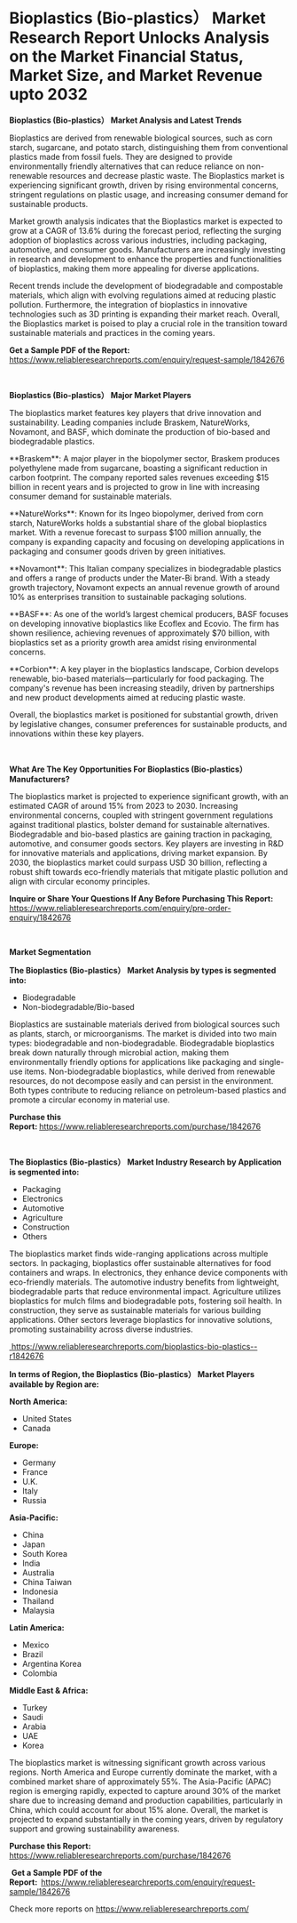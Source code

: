 <p><h1>Bioplastics (Bio-plastics） Market Research Report Unlocks Analysis on the Market Financial Status, Market Size, and Market Revenue upto 2032</h1></p><p><strong>Bioplastics (Bio-plastics） Market Analysis and Latest Trends</strong></p>
<p><p>Bioplastics are derived from renewable biological sources, such as corn starch, sugarcane, and potato starch, distinguishing them from conventional plastics made from fossil fuels. They are designed to provide environmentally friendly alternatives that can reduce reliance on non-renewable resources and decrease plastic waste. The Bioplastics market is experiencing significant growth, driven by rising environmental concerns, stringent regulations on plastic usage, and increasing consumer demand for sustainable products.</p><p>Market growth analysis indicates that the Bioplastics market is expected to grow at a CAGR of 13.6% during the forecast period, reflecting the surging adoption of bioplastics across various industries, including packaging, automotive, and consumer goods. Manufacturers are increasingly investing in research and development to enhance the properties and functionalities of bioplastics, making them more appealing for diverse applications. </p><p>Recent trends include the development of biodegradable and compostable materials, which align with evolving regulations aimed at reducing plastic pollution. Furthermore, the integration of bioplastics in innovative technologies such as 3D printing is expanding their market reach. Overall, the Bioplastics market is poised to play a crucial role in the transition toward sustainable materials and practices in the coming years.</p></p>
<p><strong>Get a Sample PDF of the Report:&nbsp;</strong> <a href="https://www.reliableresearchreports.com/enquiry/request-sample/1842676?utm_campaign=2290&utm_medium=2&utm_source=Github&utm_content=ia&utm_term=26032025&utm_id=bioplastics-bio-plastics">https://www.reliableresearchreports.com/enquiry/request-sample/1842676</a></p>
<p>&nbsp;</p>
<p><strong>Bioplastics (Bio-plastics） Major Market Players</strong></p>
<p><p>The bioplastics market features key players that drive innovation and sustainability. Leading companies include Braskem, NatureWorks, Novamont, and BASF, which dominate the production of bio-based and biodegradable plastics.</p><p>**Braskem**: A major player in the biopolymer sector, Braskem produces polyethylene made from sugarcane, boasting a significant reduction in carbon footprint. The company reported sales revenues exceeding $15 billion in recent years and is projected to grow in line with increasing consumer demand for sustainable materials.</p><p>**NatureWorks**: Known for its Ingeo biopolymer, derived from corn starch, NatureWorks holds a substantial share of the global bioplastics market. With a revenue forecast to surpass $100 million annually, the company is expanding capacity and focusing on developing applications in packaging and consumer goods driven by green initiatives.</p><p>**Novamont**: This Italian company specializes in biodegradable plastics and offers a range of products under the Mater-Bi brand. With a steady growth trajectory, Novamont expects an annual revenue growth of around 10% as enterprises transition to sustainable packaging solutions.</p><p>**BASF**: As one of the world’s largest chemical producers, BASF focuses on developing innovative bioplastics like Ecoflex and Ecovio. The firm has shown resilience, achieving revenues of approximately $70 billion, with bioplastics set as a priority growth area amidst rising environmental concerns.</p><p>**Corbion**: A key player in the bioplastics landscape, Corbion develops renewable, bio-based materials—particularly for food packaging. The company's revenue has been increasing steadily, driven by partnerships and new product developments aimed at reducing plastic waste.</p><p>Overall, the bioplastics market is positioned for substantial growth, driven by legislative changes, consumer preferences for sustainable products, and innovations within these key players.</p></p>
<p>&nbsp;</p>
<p><strong>What Are The Key Opportunities For Bioplastics (Bio-plastics） Manufacturers?</strong></p>
<p><p>The bioplastics market is projected to experience significant growth, with an estimated CAGR of around 15% from 2023 to 2030. Increasing environmental concerns, coupled with stringent government regulations against traditional plastics, bolster demand for sustainable alternatives. Biodegradable and bio-based plastics are gaining traction in packaging, automotive, and consumer goods sectors. Key players are investing in R&D for innovative materials and applications, driving market expansion. By 2030, the bioplastics market could surpass USD 30 billion, reflecting a robust shift towards eco-friendly materials that mitigate plastic pollution and align with circular economy principles.</p></p>
<p><strong>Inquire or Share Your Questions If Any Before Purchasing This Report:</strong> <a href="https://www.reliableresearchreports.com/enquiry/pre-order-enquiry/1842676?utm_campaign=2290&utm_medium=2&utm_source=Github&utm_content=ia&utm_term=26032025&utm_id=bioplastics-bio-plastics">https://www.reliableresearchreports.com/enquiry/pre-order-enquiry/1842676</a></p>
<p>&nbsp;</p>
<p><strong>Market Segmentation</strong></p>
<p><strong>The Bioplastics (Bio-plastics） Market Analysis by types is segmented into:</strong></p>
<p><ul><li>Biodegradable</li><li>Non-biodegradable/Bio-based</li></ul></p>
<p><p>Bioplastics are sustainable materials derived from biological sources such as plants, starch, or microorganisms. The market is divided into two main types: biodegradable and non-biodegradable. Biodegradable bioplastics break down naturally through microbial action, making them environmentally friendly options for applications like packaging and single-use items. Non-biodegradable bioplastics, while derived from renewable resources, do not decompose easily and can persist in the environment. Both types contribute to reducing reliance on petroleum-based plastics and promote a circular economy in material use.</p></p>
<p><strong>Purchase this Report:&nbsp;</strong><a href="https://www.reliableresearchreports.com/purchase/1842676?utm_campaign=2290&utm_medium=2&utm_source=Github&utm_content=ia&utm_term=26032025&utm_id=bioplastics-bio-plastics">https://www.reliableresearchreports.com/purchase/1842676</a></p>
<p>&nbsp;</p>
<p><strong>The Bioplastics (Bio-plastics） Market Industry Research by Application is segmented into:</strong></p>
<p><ul><li>Packaging</li><li>Electronics</li><li>Automotive</li><li>Agriculture</li><li>Construction</li><li>Others</li></ul></p>
<p><p>The bioplastics market finds wide-ranging applications across multiple sectors. In packaging, bioplastics offer sustainable alternatives for food containers and wraps. In electronics, they enhance device components with eco-friendly materials. The automotive industry benefits from lightweight, biodegradable parts that reduce environmental impact. Agriculture utilizes bioplastics for mulch films and biodegradable pots, fostering soil health. In construction, they serve as sustainable materials for various building applications. Other sectors leverage bioplastics for innovative solutions, promoting sustainability across diverse industries.</p></p>
<p><a href="https://www.reliableresearchreports.com/bioplastics-bio-plastics--r1842676?utm_campaign=2290&utm_medium=2&utm_source=Github&utm_content=ia&utm_term=26032025&utm_id=bioplastics-bio-plastics">&nbsp;https://www.reliableresearchreports.com/bioplastics-bio-plastics--r1842676</a></p>
<p><strong>In terms of Region, the Bioplastics (Bio-plastics） Market Players available by Region are:</strong></p>
<p>
    <p> <strong> North America: </strong>
        <ul>
            <li>United States</li>
            <li>Canada</li>
        </ul>
        </p> 
    <p> <strong> Europe: </strong>
        <ul>
            <li>Germany</li>
            <li>France</li>
            <li>U.K.</li>
            <li>Italy</li>
            <li>Russia</li>
        </ul>
        </p> 
    <p> <strong> Asia-Pacific: </strong>
        <ul>
            <li>China</li>
            <li>Japan</li>
            <li>South Korea</li>
            <li>India</li>
            <li>Australia</li>
            <li>China Taiwan</li>
            <li>Indonesia</li>
            <li>Thailand</li>
            <li>Malaysia</li>
        </ul>
        </p> 
    <p> <strong> Latin America: </strong>
        <ul>
            <li>Mexico</li>
            <li>Brazil</li>
            <li>Argentina Korea</li>
            <li>Colombia</li>
        </ul>
        </p> 
    <p> <strong> Middle East & Africa: </strong>
        <ul>
            <li>Turkey</li>
            <li>Saudi</li>
            <li>Arabia</li>
            <li>UAE</li>
            <li>Korea</li>
        </ul>
    </p>
    </p>
<p><p>The bioplastics market is witnessing significant growth across various regions. North America and Europe currently dominate the market, with a combined market share of approximately 55%. The Asia-Pacific (APAC) region is emerging rapidly, expected to capture around 30% of the market share due to increasing demand and production capabilities, particularly in China, which could account for about 15% alone. Overall, the market is projected to expand substantially in the coming years, driven by regulatory support and growing sustainability awareness.</p></p>
<p><strong>Purchase this Report: </strong><a href="https://www.reliableresearchreports.com/purchase/1842676?utm_campaign=2290&utm_medium=2&utm_source=Github&utm_content=ia&utm_term=26032025&utm_id=bioplastics-bio-plastics">https://www.reliableresearchreports.com/purchase/1842676</a></p>
<p>&nbsp;<strong>Get a Sample PDF of the Report:&nbsp;&nbsp;</strong><a href="https://www.reliableresearchreports.com/enquiry/request-sample/1842676?utm_campaign=2290&utm_medium=2&utm_source=Github&utm_content=ia&utm_term=26032025&utm_id=bioplastics-bio-plastics">https://www.reliableresearchreports.com/enquiry/request-sample/1842676</a></p>
<p><strong></strong></p>
<p>Check more reports on <a href="https://www.reliableresearchreports.com/?utm_campaign=2290&utm_medium=2&utm_source=Github&utm_content=ia&utm_term=26032025&utm_id=bioplastics-bio-plastics">https://www.reliableresearchreports.com/</a></p>